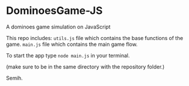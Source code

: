 # DominoesGame-JS
A dominoes game simulation on JavaScript

This repo includes:
`utils.js` file which contains the base functions of the game.
`main.js` file which contains the main game flow.

To start the app type `node main.js` in your terminal.

(make sure to be in the same directory with the repository folder.)

Semih.

